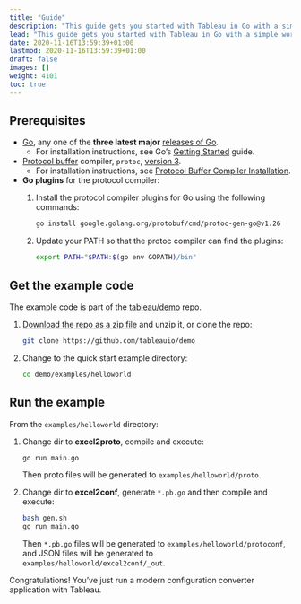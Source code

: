 ```yaml
---
title: "Guide"
description: "This guide gets you started with Tableau in Go with a simple working example."
lead: "This guide gets you started with Tableau in Go with a simple working example."
date: 2020-11-16T13:59:39+01:00
lastmod: 2020-11-16T13:59:39+01:00
draft: false
images: []
weight: 4101
toc: true
---
```


## Prerequisites

- [Go](https://golang.org/), any one of the **three latest major**  [releases of Go](https://golang.org/doc/devel/release.html).
  - For installation instructions, see Go’s [Getting Started](https://golang.org/doc/install) guide.
- [Protocol buffer](https://developers.google.com/protocol-buffers)  compiler,  `protoc`,  [version 3](https://developers.google.com/protocol-buffers/docs/proto3).
  - For installation instructions, see  [Protocol Buffer Compiler Installation](https://grpc.io/docs/protoc-installation/).
- **Go plugins** for the protocol compiler:
  1. Install the protocol compiler plugins for Go using the following commands:

     ```bash
     go install google.golang.org/protobuf/cmd/protoc-gen-go@v1.26
     ```

  2. Update your PATH so that the protoc compiler can find the plugins:

     ```bash
     export PATH="$PATH:$(go env GOPATH)/bin"
     ```

## Get the example code

The example code is part of the [tableau/demo](https://github.com/tableauio/demo) repo.

1. [Download the repo as a zip file](https://github.com/tableauio/demo/archive/refs/heads/master.zip) and unzip it, or clone the repo:

   ```bash
   git clone https://github.com/tableauio/demo
   ```

2. Change to the quick start example directory:

   ```bash
   cd demo/examples/helloworld
   ```

## Run the example

From the `examples/helloworld` directory:

1. Change dir to **excel2proto**, compile and execute:

   ```bash
   go run main.go
   ```

   Then proto files will be generated to `examples/helloworld/proto`.

2. Change dir to **excel2conf**, generate `*.pb.go` and then compile and execute:

   ```bash
   bash gen.sh
   go run main.go
   ```

   Then `*.pb.go` files will be generated to `examples/helloworld/protoconf`, and JSON files will be generated to `examples/helloworld/excel2conf/_out`.

Congratulations! You’ve just run a modern configuration converter application with Tableau.
